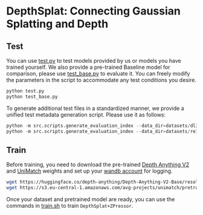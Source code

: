 # DepthSplat: Connecting Gaussian Splatting and Depth

## Test

You can use [test.py](./test.py) to test models provided by us or models you have trained yourself. We also provide a pre-trained Baseline model for comparison, please use [test_base.py](./test_base.py) to evaluate it. You can freely modify the parameters in the script to accommodate any test conditions you desire.

```python
python test.py
python test_base.py
```

To generate additional test files in a standardized manner, we provide a unified test metadata generation script. Please use it as follows:

```python
python -m src.scripts.generate_evaluation_index --data_dir=datasets/dl3dv/test --num_context_views=36 --num_target_views=8 --view_selection_num=50 --type dl3dv
python -m src.scripts.generate_evaluation_index --data_dir=datasets/re10k/test --num_context_views=36 --num_target_views=8 --view_selection_num=200 --type re10k
```

## Train

Before training, you need to download the pre-trained [Depth Anything V2](https://github.com/DepthAnything/Depth-Anything-V2) and [UniMatch](https://github.com/autonomousvision/unimatch) weights and set up your [wandb account](https://github.com/lhmd/depthSplat/blob/rebuttal/config/main.yaml) for logging.

```bash
wget https://huggingface.co/depth-anything/Depth-Anything-V2-Base/resolve/main/depth_anything_v2_vitb.pth -P pretrained
wget https://s3.eu-central-1.amazonaws.com/avg-projects/unimatch/pretrained/gmflow-scale1-things-e9887eda.pth -P pretrained
```

Once your dataset and pretrained model are ready, you can use the commands in [train.sh](./train.sh) to train `DepthSplat+ZPressor`.

